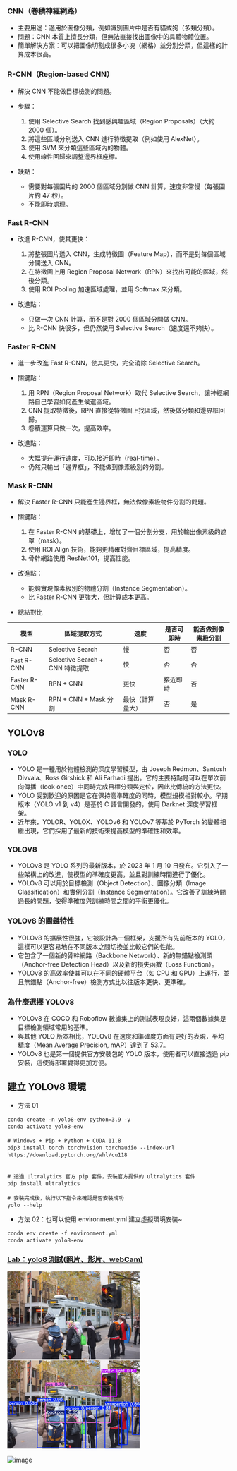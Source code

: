### CNN（卷積神經網路）

-   主要用途：適用於圖像分類，例如識別圖片中是否有貓或狗（多類分類）。
-   問題：CNN 本質上擅長分類，但無法直接找出圖像中的具體物體位置。
-   簡單解決方案：可以把圖像切割成很多小塊（網格）並分別分類，但這樣的計算成本很高。

### R-CNN（Region-based CNN）

-   解決 CNN 不能做目標檢測的問題。
-   步驟：

    1. 使用 Selective Search 找到感興趣區域（Region Proposals）（大約 2000 個）。
    2. 將這些區域分別送入 CNN 進行特徵提取（例如使用 AlexNet）。
    3. 使用 SVM 來分類這些區域內的物體。
    4. 使用線性回歸來調整邊界框座標。

-   缺點：
    -   需要對每張圖片的 2000 個區域分別做 CNN 計算，速度非常慢（每張圖片約 47 秒）。
    -   不能即時處理。

### Fast R-CNN

-   改進 R-CNN，使其更快：

    1. 將整張圖片送入 CNN，生成特徵圖（Feature Map），而不是對每個區域分開送入 CNN。
    2. 在特徵圖上用 Region Proposal Network（RPN）來找出可能的區域，然後分類。
    3. 使用 ROI Pooling 加速區域處理，並用 Softmax 來分類。

-   改進點：
    -   只做一次 CNN 計算，而不是對 2000 個區域分開做 CNN。
    -   比 R-CNN 快很多，但仍然使用 Selective Search（速度還不夠快）。

### Faster R-CNN

-   進一步改進 Fast R-CNN，使其更快，完全消除 Selective Search。
-   關鍵點：

    1. 用 RPN（Region Proposal Network）取代 Selective Search，讓神經網路自己學習如何產生候選區域。
    2. CNN 提取特徵後，RPN 直接從特徵圖上找區域，然後做分類和邊界框回歸。
    3. 卷積運算只做一次，提高效率。

-   改進點：
    -   大幅提升運行速度，可以接近即時（real-time）。
    -   仍然只輸出「邊界框」，不能做到像素級別的分割。

### Mask R-CNN

-   解決 Faster R-CNN 只能產生邊界框，無法做像素級物件分割的問題。
-   關鍵點：

    1. 在 Faster R-CNN 的基礎上，增加了一個分割分支，用於輸出像素級的遮罩（mask）。
    2. 使用 ROI Align 技術，能夠更精確對齊目標區域，提高精度。
    3. 骨幹網路使用 ResNet101，提高性能。

-   改進點：

    -   能夠實現像素級別的物體分割（Instance Segmentation）。
    -   比 Faster R-CNN 更強大，但計算成本更高。

-   總結對比

| 模型         | 區域提取方式                    | 速度             | 是否可即時 | 能否做到像素級分割 |
| ------------ | ------------------------------- | ---------------- | ---------- | ------------------ |
| R-CNN        | Selective Search                | 慢               | 否         | 否                 |
| Fast R-CNN   | Selective Search + CNN 特徵提取 | 快               | 否         | 否                 |
| Faster R-CNN | RPN + CNN                       | 更快             | 接近即時   | 否                 |
| Mask R-CNN   | RPN + CNN + Mask 分割           | 最快（計算量大） | 否         | 是                 |

## YOLOv8

### YOLO

-   YOLO 是一種用於物體檢測的深度學習模型，由 Joseph Redmon、Santosh Divvala、Ross Girshick 和 Ali Farhadi 提出。它的主要特點是可以在單次前向傳播（look once）中同時完成目標分類與定位，因此比傳統的方法更快。
-   YOLO 受到歡迎的原因是它在保持高準確度的同時，模型規模相對較小。早期版本（YOLO v1 到 v4）是基於 C 語言開發的，使用 Darknet 深度學習框架。
-   近年來，YOLOR、YOLOX、YOLOv6 和 YOLOv7 等基於 PyTorch 的變體相繼出現，它們採用了最新的技術來提高模型的準確性和效率。

### YOLOV8

-   YOLOv8 是 YOLO 系列的最新版本，於 2023 年 1 月 10 日發布。它引入了一些架構上的改進，使模型的準確度更高，並且對訓練時間進行了優化。
-   YOLOv8 可以用於目標檢測（Object Detection）、圖像分類（Image Classification）和實例分割（Instance Segmentation）。它改善了訓練時間過長的問題，使得準確度與訓練時間之間的平衡更優化。

### YOLOv8 的關鍵特性

-   YOLOv8 的擴展性很強，它被設計為一個框架，支援所有先前版本的 YOLO，這樣可以更容易地在不同版本之間切換並比較它們的性能。
-   它包含了一個新的骨幹網路（Backbone Network）、新的無錨點檢測頭（Anchor-free Detection Head）以及新的損失函數（Loss Function）。
-   YOLOv8 的高效率使其可以在不同的硬體平台（如 CPU 和 GPU）上運行，並且無錨點（Anchor-free）檢測方式比以往版本更快、更準確。

### 為什麼選擇 YOLOv8

-   YOLOv8 在 COCO 和 Roboflow 數據集上的測試表現良好，這兩個數據集是目標檢測領域常用的基準。
-   與其他 YOLO 版本相比，YOLOv8 在速度和準確度方面有更好的表現，平均精度（Mean Average Precision, mAP）達到了 53.7。
-   YOLOv8 也是第一個提供官方安裝包的 YOLO 版本，使用者可以直接透過 pip 安裝，這使得部署變得更加方便。

## 建立 YOLOv8 環境

-   方法 01

```
conda create -n yolo8-env python=3.9 -y
conda activate yolo8-env

# Windows + Pip + Python + CUDA 11.8
pip3 install torch torchvision torchaudio --index-url https://download.pytorch.org/whl/cu118


# 透過 Ultralytics 官方 pip 套件，安裝官方提供的 ultralytics 套件
pip install ultralytics

# 安裝完成後，執行以下指令來確認是否安裝成功
yolo --help
```

-   方法 02：也可以使用 environment.yml 建立虛擬環境安裝~

```
conda env create -f environment.yml
conda activate yolo8-env
```

### [Lab：yolo8 測試(照片、影片、webCam)](./YOLOv8_Test.ipynb)

<span>
  <img src="./README DEMO/image01.jpg" width="300">
  <img src="./README DEMO/image01_predict.jpg" width="300">
</span>

![image](./README%20DEMO/1740906481548.gif)
